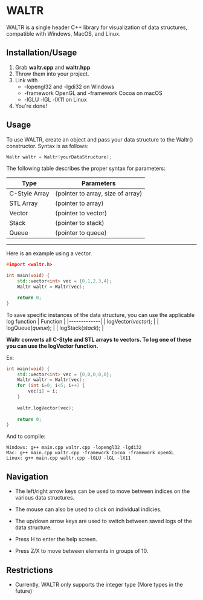 # WALTR

WALTR is a single header C++ library for visualization of data structures, compatible with Windows, MacOS, and Linux.

## Installation/Usage

1. Grab  **waltr.cpp** and **waltr.hpp**
2. Throw them into your project.
3. Link with
    - -lopengl32 and -lgdi32 on Windows
    - -framework OpenGL and -framework Cocoa on macOS
    - -lGLU -lGL -lX11 on Linux
4. You're done!

## Usage

To use WALTR, create an object and pass your data structure to the Waltr() constructor. Syntax is as follows:

```C++
Waltr waltr = Waltr(yourDataStructure);
```

The following table describes the proper syntax for parameters:

| Type     | Parameters |
| ----------- | ----------- |
| C-Style Array      | (pointer to array, size of array)     |
| STL Array   | (pointer to array)        |
| Vector      | (pointer to vector)     |
| Stack   | (pointer to stack)        |
| Queue   | (pointer to queue)        |
------

Here is an example using a vector.

```C++
#import <waltr.h>

int main(void) {
	std::vector<int> vec = {0,1,2,3,4};
	Waltr waltr = Waltr(vec);

	return 0;
}
```
To save specific instances of the data structure, you can use the applicable log function
| Function |
|-------------|
| logVector(*vector*); |
| logQueue(*queue*); |
| logStack(*stack*); |

**Waltr converts all C-Style and STL arrays to vectors. To log one of these you can use the logVector function.**

Ex:
```C++
int main(void) {
	std::vector<int> vec = {0,0,0,0,0};
	Waltr waltr = Waltr(vec);
	for (int i=0; i<5; i++) {
		vec[i] = i;
	}
	
	waltr.logVector(vec);
	
	return 0;
}
```


And to compile:

```
Windows: g++ main.cpp waltr.cpp -lopengl32 -lgdi32
Mac: g++ main.cpp waltr.cpp -framework Cocoa -framework openGL
Linux: g++ main.cpp waltr.cpp -lGLU -lGL -lX11
```
## Navigation

- The left/right arrow keys can be used to move between indices on the various data structures.

- The mouse can also be used to click on individual indicies.

- The up/down arrow keys are used to switch between saved logs of the data structure.

- Press H to enter the help screen.

- Press Z/X to move between elements in groups of 10.

## Restrictions

- Currently, WALTR only supports the integer type (More types in the future)
